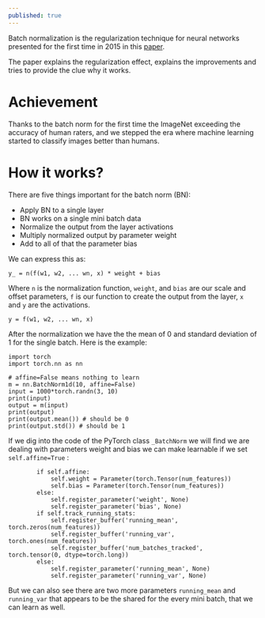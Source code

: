```yaml
---
published: true
---
```

Batch normalization is the regularization technique for neural networks presented for the first time in 2015 in this [paper](https://arxiv.org/abs/1502.03167).  

The paper explains the regularization effect, explains the improvements and tries to provide the clue why it works.

# Achievement

Thanks to the batch norm for the first time the ImageNet exceeding the accuracy of human raters, and we stepped the era where machine learning started to classify images better than humans.


# How it works?

There are five things important for the batch norm (BN):

* Apply BN to a single layer
* BN works on a single mini batch data
* Normalize the output from the layer activations
* Multiply normalized output by parameter weight
* Add to all of that the parameter bias

We can express this as:

`y_ = n(f(w1, w2, ... wn, x) * weight + bias`

Where `n` is the normalization function, `weight`, and `bias` are our scale and offset parameters, `f` is our function to create the output from the layer, `x` and `y` are the activations.

`y = f(w1, w2, ... wn, x)`

After the normalization we have the the mean of 0 and standard deviation of 1 for the single batch. Here is the example:

```
import torch
import torch.nn as nn

# affine=False means nothing to learn
m = nn.BatchNorm1d(10, affine=False)
input = 1000*torch.randn(3, 10)
print(input)
output = m(input)
print(output)
print(output.mean()) # should be 0
print(output.std()) # should be 1
```

If we dig into the code of the PyTorch class `_BatchNorm` we will find we are dealing with parameters weight and bias we can make learnable if we set `self.affine=True` :

```
        if self.affine:
            self.weight = Parameter(torch.Tensor(num_features))
            self.bias = Parameter(torch.Tensor(num_features))
        else:
            self.register_parameter('weight', None)
            self.register_parameter('bias', None)
        if self.track_running_stats:
            self.register_buffer('running_mean', torch.zeros(num_features))
            self.register_buffer('running_var', torch.ones(num_features))
            self.register_buffer('num_batches_tracked', torch.tensor(0, dtype=torch.long))
        else:
            self.register_parameter('running_mean', None)
            self.register_parameter('running_var', None)
```

But we can also see there are two more parameters `running_mean` and `running_var` that appears to be the shared for the every mini batch, that we can learn as well.
